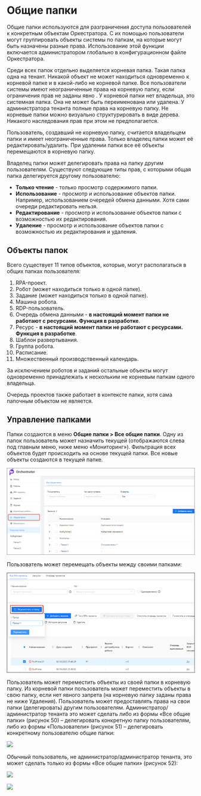 # Общие папки

Общие папки используются для разграничения доступа пользователей к конкретным объектам Оркестратора. С их помощью пользователи могут группировать объекты системы по папкам, на которые могут быть назначены разные права. Использование этой функции включается администратором глобально в конфигурационном файле Оркестратора.

Среди всех папок отдельно выделяется корневая папка. Такая папка одна на тенант. Никакой объект не может находиться одновременно к корневой папке и в какой-либо не корневой папке. Все пользователи системы имеют неограниченные права на корневую папку, если ограничения прав не заданы явно . У корневой папки нет владельца, это системная папка. Она не может быть переименована или удалена. У администратора тенанта полные права на корневую папку.
Не корневые папки можно визуально структурировать в виде дерева. Никакого наследования прав при этом не предполагается.

Пользователь, создавший не корневую папку, считается владельцем папки и имеет неограниченные права. Только владелец папки может её редактировать/удалить. При удалении папки все её объекты перемещаются в корневую папку.

Владелец папки может делегировать права на папку другим пользователям. Существуют следующие типы прав, с которыми общая папка делегируется другому пользователю:

* **Только чтение** - только просмотр содержимого папки.
* **Использование** - просмотр и использование объектов папки. Например, использованием очередей обмена данными. Хотя сами очереди редактировать нельзя.
* **Редактирование** - просмотр и использование объектов папки с возможностью их редактирования.
* **Удаление** - просмотр и использование объектов папки с возможностью их редактирования и удаления.

## Объекты папок

Всего существует 11 типов объектов, которые, могут располагаться в общих папках пользователя:  
1.	RPA-проект.
2.	Робот (может находиться только в одной папке).
3.	Задание (может находиться только в одной папке).
4.	Машина робота.
5.	RDP-пользователь.
6.	Очередь обмена данными - **в настоящий момент папки не работают с ресурсами. Функция в разработке**.
7.	Ресурс - **в настоящий момент папки не работают с ресурсами. Функция в разработке**.
8.	Шаблон развертывания.
9.	Группа робота.
10.	Расписание.
11.	Множественный производственный календарь.

За исключением роботов и заданий остальные объекты могут одновременно принадлежать к нескольким не корневым папкам одного владельца.

Очередь проектов также работает в контексте папки, хотя сама папочным объектом не является.

## Управление папками 

Папки создаются в меню **Общие папки > Все общие папки**. Одну из папок пользователь может назначить текущей (отображаются слева под главным меню, ниже меню «Мониторинг»). Фильтрация всех объектов будет происходить на основе текущей папки. Все новые объекты создаются в текущей папке.

![](<../../.gitbook/assets1/orc-menu-shared-folders.png>)

Пользователь может перемещать объекты между своими папками:

![](<../../.gitbook/assets1/orc-shared-folers-move-object.png>)

Пользователь может переместить объекты из своей папки в корневую папку. Из корневой папки пользователь может переместить объекты в свою папку, если нет явного запрета (на корневую папку заданы права не ниже Удаления).
Пользователь может предоставлять права на свои папки (делегировать) другим пользователям. Администратор/администратор тенанта это может сделать либо из формы «Все общие папки» (рисунок 50) – делегировать конкретную папку пользователям, либо из формы «Пользователи» (рисунок 51) – делегировать конкретному пользователю общие папки:

![](<../../.gitbook/assets1/>)

Обычный пользователь, не администратор/администратор тенанта, это может сделать только из формы «Все общие папки» (рисунок 52):

![](<../../.gitbook/assets1/>)








![](<../../.gitbook/assets1/>)
